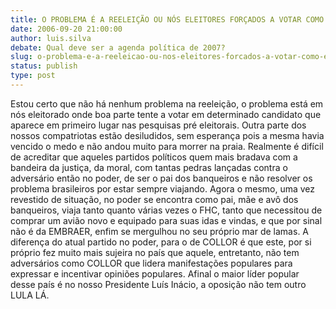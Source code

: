 ```yaml
---
title: O PROBLEMA É A REELEIÇÃO OU NÓS ELEITORES FORÇADOS A VOTAR COMO EM ÉPOCA DE DITADURA.
date: 2006-09-20 21:00:00
author: luis.silva
debate: Qual deve ser a agenda política de 2007?
slug: o-problema-e-a-reeleicao-ou-nos-eleitores-forcados-a-votar-como-em-epoca-de-ditadura
status: publish 
type: post
---
```


Estou certo que não há nenhum problema na reeleição, o problema está em nós eleitorado onde boa parte tente a votar em determinado candidato que aparece em primeiro lugar nas pesquisas pré eleitorais. Outra parte dos nossos compatriotas estão desiludidos, sem esperança pois a mesma havia vencido o medo e não andou muito para morrer na praia. Realmente é difícil de acreditar que aqueles partidos políticos quem mais bradava com a bandeira da justiça, da moral, com tantas pedras lançadas contra o adversário então no poder, de ser o pai dos banqueiros e não resolver os problema brasileiros por estar sempre viajando. Agora o mesmo, uma vez revestido de situação, no poder se encontra como pai, mãe e avô dos banqueiros, viaja tanto quanto várias vezes o FHC, tanto que necessitou de comprar um avião novo e equipado para suas idas e vindas, e que por sinal não é da EMBRAER, enfim se mergulhou no seu próprio mar de lamas. A diferença do atual partido no poder, para o de COLLOR é que este, por si próprio fez muito mais sujeira no país que aquele, entretanto, não tem adversários como COLLOR que lidera manifestações populares para expressar e incentivar opiniões populares. Afinal o maior líder popular desse país é no nosso Presidente Luís Inácio, a oposição não tem outro LULA LÁ. 


